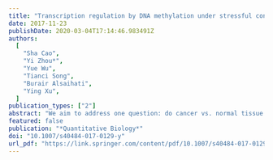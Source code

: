 ```yaml
---
title: "Transcription regulation by DNA methylation under stressful conditions in human cancer"
date: 2017-11-23
publishDate: 2020-03-04T17:14:46.983491Z
authors:
  [
    "Sha Cao",
    "Yi Zhou*",
    "Yue Wu",
    "Tianci Song",
    "Burair Alsaihati",
    "Ying Xu",
  ]
publication_types: ["2"]
abstract: "We aim to address one question: do cancer vs. normal tissue cells execute their transcription regulation essentially the same or differently, and why? We utilized an integrated computational study of cancer epigenomes and transcriptomes of 10 cancer types, by using penalized linear regression models to evaluate the regulatory effects of DNA methylations on gene expressions."
featured: false
publication: "*Quantitative Biology*"
doi: "10.1007/s40484-017-0129-y"
url_pdf: "https://link.springer.com/content/pdf/10.1007/s40484-017-0129-y.pdf"
---
```

